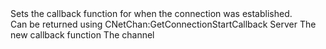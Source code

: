 <function name="SetConnectionStartCallback" parent="CNetChan" type="classfunc">
	<description>
		Sets the callback function for when the connection was established.<br>
		Can be returned using <page>CNetChan:GetConnectionStartCallback</page>
		<added version="0.7"></added>
	</description>
	<realm>Server</realm>
	<args>
		<arg name="callback" type="function">The new callback function
			<callback>
				<arg name="channel" type="CNetChan">The channel</arg>
			</callback>
		</arg>
	</args>
</function>